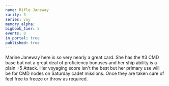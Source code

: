 ```yaml
---
name: Rifle Janeway
rarity: 3
series: voy
memory_alpha:
bigbook_tier: 5
events: 0
in_portal: true
published: true
---
```


Marine Janeway here is so very nearly a great card. She has the #3 CMD base but not a great deal of proficiency bonuses and her ship ability is a plain +5 Attack. Her voyaging score isn't the best but her primary use will be for CMD nodes on Saturday cadet missions. Once they are taken care of feel free to freeze or throw as required.
